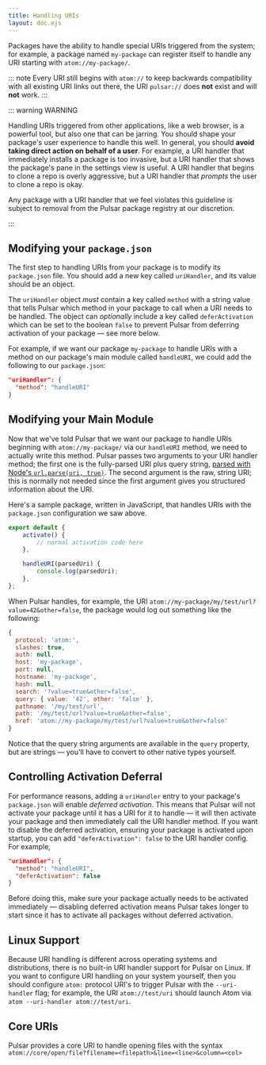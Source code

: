```yaml
---
title: Handling URIs
layout: doc.ejs
---
```


Packages have the ability to handle special URIs triggered from the system; for
example, a package named `my-package` can register itself to handle any URI
starting with `atom://my-package/`.

::: note
Every URI still begins with `atom://` to keep backwards compatibility with all
existing URI links out there, the URI `pulsar://` does **not** exist and will **not**
work.
:::

::: warning WARNING

Handling URIs triggered from other applications, like a web browser, is a
powerful tool, but also one that can be jarring. You should shape your package's
user experience to handle this well. In general, you should
**avoid taking direct action on behalf of a user**. For example, a URI handler
that immediately installs a package is too invasive, but a URI handler that
shows the package's pane in the settings view is useful. A URI handler that
begins to clone a repo is overly aggressive, but a URI handler that _prompts_
the user to clone a repo is okay.

Any package with a URI handler that we feel violates this guideline is subject
to removal from the Pulsar package registry at our discretion.

:::

## Modifying your `package.json`

The first step to handling URIs from your package is to modify its
`package.json` file. You should add a new key called `uriHandler`, and its value
should be an object.

The `uriHandler` object _must_ contain a key called `method` with a string value
that tells Pulsar which method in your package to call when a URI needs to be
handled. The object can _optionally_ include a key called `deferActivation`
which can be set to the boolean `false` to prevent Pulsar from deferring
activation of your package — see more below.

For example, if we want our package `my-package` to handle URIs with a method on
our package's main module called `handleURI`, we could add the following to our
`package.json`:

```json
"uriHandler": {
  "method": "handleURI"
}
```

## Modifying your Main Module

Now that we've told Pulsar that we want our package to handle URIs beginning
with `atom://my-package/` via our `handleURI` method, we need to actually write
this method. Pulsar passes two arguments to your URI handler method; the first
one is the fully-parsed URI plus query string,
[parsed with Node's `url.parse(uri, true)`](https://nodejs.org/api/url.html#url_url_parse_urlstring_parsequerystring_slashesdenotehost).
The second argument is the raw, string URI; this is normally not needed since
the first argument gives you structured information about the URI.

Here's a sample package, written in JavaScript, that handles URIs with the
`package.json` configuration we saw above.

```js
export default {
	activate() {
		// normal activation code here
	},

	handleURI(parsedUri) {
		console.log(parsedUri);
	},
};
```

When Pulsar handles, for example, the URI `atom://my-package/my/test/url?value=42&other=false`,
the package would log out something like the following:

```js
{
  protocol: 'atom:',
  slashes: true,
  auth: null,
  host: 'my-package',
  port: null,
  hostname: 'my-package',
  hash: null,
  search: '?value=true&other=false',
  query: { value: '42', other: 'false' },
  pathname: '/my/test/url',
  path: '/my/test/url?value=true&other=false',
  href: 'atom://my-package/my/test/url?value=true&other=false'
}
```

Notice that the query string arguments are available in the `query` property,
but are strings — you'll have to convert to other native types yourself.

## Controlling Activation Deferral

For performance reasons, adding a `uriHandler` entry to your package's
`package.json` will enable _deferred activation_. This means that Pulsar will
not activate your package until it has a URI for it to handle — it will then
activate your package and then immediately call the URI handler method. If you
want to disable the deferred activation, ensuring your package is activated upon
startup, you can add `"deferActivation": false` to the URI handler config. For
example,

```json
"uriHandler": {
  "method": "handleURI",
  "deferActivation": false
}
```

Before doing this, make sure your package actually needs to be activated
immediately — disabling deferred activation means Pulsar takes longer to start
since it has to activate all packages without deferred activation.

## Linux Support

Because URI handling is different across operating systems and distributions,
there is no built-in URI handler support for Pulsar on Linux. If you want to
configure URI handling on your system yourself, then you should configure
`atom:` protocol URI's to trigger Pulsar with the `--uri-handler` flag; for
example, the URI `atom://test/uri` should launch Atom via
`atom --uri-handler atom://test/uri`.

## Core URIs

Pulsar provides a core URI to handle opening files with the syntax
`atom://core/open/file?filename=<filepath>&line=<line>&column=<col>`

